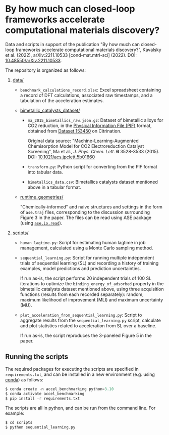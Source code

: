 # By how much can closed-loop frameworks accelerate computational materials discovery?

Data and scripts in support of the publication "By how much can closed-loop frameworks accelerate computational materials discovery?", Kavalsky et al. (2022), arXiv:2211.10533 [cond-mat.mtrl-sci] (2022). DOI: [10.48550/arXiv.2211.10533](https://doi.org/10.48550/arXiv.2211.10533).

The repository is organized as follows:

1. [data/](data)

    * `benchmark_calculations_record.xlsx`: Excel spreadsheet containing a record of DFT calculations, associated raw timestamps, and a tabulation of the acceleration estimates.

    * [bimetallic\_catalysts\_dataset/](data/bimetallic_catalysts_dataset)

        * `ma_2015_bimetallics_raw.json.gz`: Dataset of bimetallic alloys for CO2 reduction, in the [Physical Information File (PIF)](https://citrineinformatics.github.io/pif-documentation) format, obtained from [Dataset 153450](https://citrination.com/datasets/153450) on Citrination.
  
            Original data source: "Machine-Learning-Augmented Chemisorption Model for CO2 Electroreduction Catalyst Screening", Ma et al., *J. Phys. Chem. Lett.* **6** 3528-3533 (2015). DOI: [10.1021/acs.jpclett.5b01660](http://dx.doi.org/10.1021/acs.jpclett.5b01660)

        * `transform.py`: Python script for converting from the PIF format into tabular data.

        * `bimetallics_data.csv`: Bimetallics catalysts dataset mentioned above in a tabular format.

    * [runtime\_geometries/](data/runtime_geometries)

        "Chemically-informed" and naive structures and settings in the form of `ase.traj` files, corresponding to the discussion surrounding Figure 3 in the paper. The files can be read using ASE package (using [`ase.io.read`](https://wiki.fysik.dtu.dk/ase/ase/io/io.html#ase.io.read)).

2. [scripts/](scripts)

    * `human_lagtime.py`: Script for estimating human lagtime in job management, calculated using a Monte Carlo sampling method.

    * `sequential_learning.py`: Script for running multiple independent trials of sequential learning (SL) and recording a history of training examples, model predictions and prediction uncertainties.
    
        If run as-is, the script performs 20 independent trials of 100 SL iterations to optimize the `binding_energy_of_adsorbed` property in the bimetallic catalysts dataset mentioned above, using three acquisition functions (results from each recorded separately): random, maximum likelihood of improvement (MLI) and maximum uncertainty (MU).

    * `plot_acceleration_from_sequential_learning.py`: Script to aggregate results from the `sequential_learning.py` script, calculate and plot statistics related to acceleration from SL over a baseline.

        If run as-is, the script reproduces the 3-paneled Figure 5 in the paper.


## Running the scripts

The required packages for executing the scripts are specified in `requirements.txt`,
and can be installed in a new environment (e.g. using
[conda](https://docs.conda.io/projects/conda/en/latest/index.html))
as follows:

```py
$ conda create -n accel_benchmarking python=3.10
$ conda activate accel_benchmarking
$ pip install -r requirements.txt
```

The scripts are all in python, and can be run from the command line. For example:
```py
$ cd scripts
$ python sequential_learning.py
```
